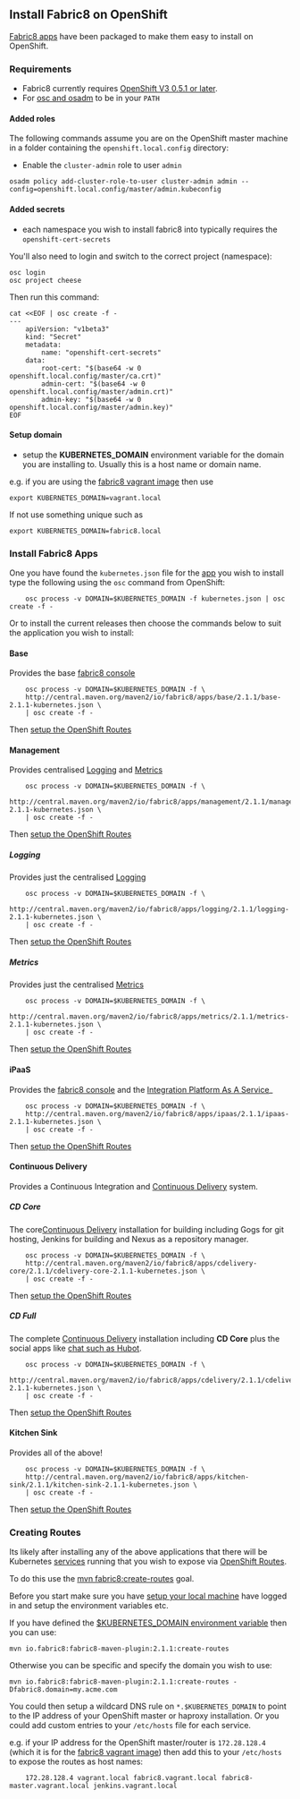 ## Install Fabric8 on OpenShift

[Fabric8 apps](fabric8Apps.html) have been packaged to make them easy to install on OpenShift.

### Requirements

* Fabric8 currently requires [OpenShift V3 0.5.1 or later](http://www.openshift.org/).
* For [osc and osadm](https://github.com/openshift/origin/blob/master/docs/cli.md) to be in your `PATH`

#### Added roles

The following commands assume you are on the OpenShift master machine in a folder containing the `openshift.local.config` directory:

* Enable the `cluster-admin` role to user `admin`

```
osadm policy add-cluster-role-to-user cluster-admin admin --config=openshift.local.config/master/admin.kubeconfig
```

#### Added secrets

* each namespace you wish to install fabric8 into typically requires the `openshift-cert-secrets`


You'll also need to login and switch to the correct project (namespace):

```
osc login
osc project cheese
```

Then run this command:

```
cat <<EOF | osc create -f -
---
	apiVersion: "v1beta3"
	kind: "Secret"
	metadata:
		name: "openshift-cert-secrets"                                                                                                                                                          
	data:
		root-cert: "$(base64 -w 0 openshift.local.config/master/ca.crt)"
		admin-cert: "$(base64 -w 0 openshift.local.config/master/admin.crt)"
		admin-key: "$(base64 -w 0 openshift.local.config/master/admin.key)"
EOF
```

#### Setup domain

* setup the **KUBERNETES_DOMAIN** environment variable for the domain you are installing to. Usually this is a host name or domain name.

e.g. if you are using the [fabric8 vagrant image](openShiftWithFabric8Vagrant.html) then use

```
export KUBERNETES_DOMAIN=vagrant.local
```

If not use something unique such as

```
export KUBERNETES_DOMAIN=fabric8.local
```

### Install Fabric8 Apps

One you have found the `kubernetes.json` file for the [app](fabric8Apps.html) you wish to install type the following using the `osc` command from OpenShift:
 
		osc process -v DOMAIN=$KUBERNETES_DOMAIN -f kubernetes.json | osc create -f -

Or to install the current releases then choose the commands below to suit the application you wish to install:

#### Base

Provides the base [fabric8 console](console.html)

		osc process -v DOMAIN=$KUBERNETES_DOMAIN -f \ 
		http://central.maven.org/maven2/io/fabric8/apps/base/2.1.1/base-2.1.1-kubernetes.json \
		| osc create -f -

Then [setup the OpenShift Routes](#creating-routes)

#### Management

Provides centralised [Logging](logging.html) and [Metrics](metrics.html)

		osc process -v DOMAIN=$KUBERNETES_DOMAIN -f \ 
		http://central.maven.org/maven2/io/fabric8/apps/management/2.1.1/management-2.1.1-kubernetes.json \
		| osc create -f -

Then [setup the OpenShift Routes](#creating-routes)

##### Logging

Provides just the centralised [Logging](logging.html)

		osc process -v DOMAIN=$KUBERNETES_DOMAIN -f \ 
		http://central.maven.org/maven2/io/fabric8/apps/logging/2.1.1/logging-2.1.1-kubernetes.json \
		| osc create -f -

Then [setup the OpenShift Routes](#creating-routes)

##### Metrics

Provides just the centralised [Metrics](metrics.html)

		osc process -v DOMAIN=$KUBERNETES_DOMAIN -f \ 
		http://central.maven.org/maven2/io/fabric8/apps/metrics/2.1.1/metrics-2.1.1-kubernetes.json \
		| osc create -f -

Then [setup the OpenShift Routes](#creating-routes)

#### iPaaS

Provides the [fabric8 console](console.html) and the [Integration Platform As A Service](ipaas.html)_

		osc process -v DOMAIN=$KUBERNETES_DOMAIN -f \ 
		http://central.maven.org/maven2/io/fabric8/apps/ipaas/2.1.1/ipaas-2.1.1-kubernetes.json \
		| osc create -f -

Then [setup the OpenShift Routes](#creating-routes)

#### Continuous Delivery

Provides a Continuous Integration and [Continuous Delivery](cdelivery.html) system.

##### CD Core

The core[Continuous Delivery](cdelivery.html) installation for building including Gogs for git hosting, Jenkins for building and Nexus as a repository manager.

		osc process -v DOMAIN=$KUBERNETES_DOMAIN -f \ 
		http://central.maven.org/maven2/io/fabric8/apps/cdelivery-core/2.1.1/cdelivery-core-2.1.1-kubernetes.json \
		| osc create -f -
 
Then [setup the OpenShift Routes](#creating-routes)

##### CD Full

The complete [Continuous Delivery](cdelivery.html) installation including **CD Core** plus the social apps like [chat such as Hubot](chat.html).

		osc process -v DOMAIN=$KUBERNETES_DOMAIN -f \ 
		http://central.maven.org/maven2/io/fabric8/apps/cdelivery/2.1.1/cdelivery-2.1.1-kubernetes.json \
		| osc create -f -
 
Then [setup the OpenShift Routes](#creating-routes)

#### Kitchen Sink

Provides all of the above!

		osc process -v DOMAIN=$KUBERNETES_DOMAIN -f \ 
		http://central.maven.org/maven2/io/fabric8/apps/kitchen-sink/2.1.1/kitchen-sink-2.1.1-kubernetes.json \
		| osc create -f -

Then [setup the OpenShift Routes](#creating-routes)

### Creating Routes

Its likely after installing any of the above applications that there will be Kubernetes [services](services.html) running that you wish to expose via [OpenShift Routes](http://docs.openshift.org/latest/admin_guide/router.html).

To do this use the [mvn fabric8:create-routes](mavenFabric8CreateRoutes.html) goal. 

Before you start make sure you have [setup your local machine](setupLocalHost.html) have logged in and setup the environment variables etc.

If you have defined the [$KUBERNETES_DOMAIN environment variable](#setup-domain) then you can use:

    mvn io.fabric8:fabric8-maven-plugin:2.1.1:create-routes

Otherwise you can be specific and specify the domain you wish to use:

    mvn io.fabric8:fabric8-maven-plugin:2.1.1:create-routes -Dfabric8.domain=my.acme.com

You could then setup a wildcard DNS rule on `*.$KUBERNETES_DOMAIN` to point to the IP address of your OpenShift master or haproxy installation. Or you could add custom entries to your `/etc/hosts` file for each service.
                                                                                                         
e.g. if your IP address for the OpenShift master/router is `172.28.128.4` (which it is for the [fabric8 vagrant image](openShiftWithFabric8Vagrant.html)) then add this to your `/etc/hosts` to expose the routes as host names:

		172.28.128.4 vagrant.local fabric8.vagrant.local fabric8-master.vagrant.local jenkins.vagrant.local 

